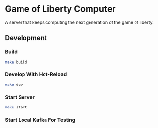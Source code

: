 # Game of Liberty Computer

A server that keeps computing the next generation of the game of liberty.

## Development

### Build

```bash
make build
```

### Develop With Hot-Reload

```bash
make dev
```

### Start Server

```bash
make start
```

### Start Local Kafka For Testing

```bash
```
